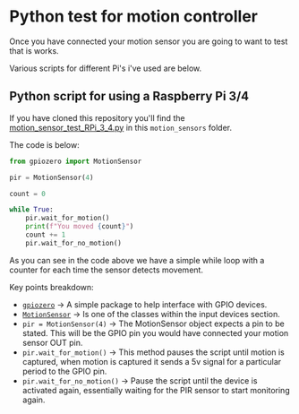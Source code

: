 # Python test for motion controller

Once you have connected your motion sensor you are going to want to test that is works.

Various scripts for different Pi's i've used are below.

## Python script for using a Raspberry Pi 3/4  

If you have cloned this repository you'll find the 
[motion_sensor_test_RPi_3_4.py](/GPIO/motion_sensors/motion_sensor_test_RPi_3_4.py) in this `motion_sensors` folder.

The code is below:

```python
from gpiozero import MotionSensor

pir = MotionSensor(4)

count = 0

while True:
    pir.wait_for_motion()
    print(f"You moved {count}")
    count += 1
    pir.wait_for_no_motion()

```
As you can see in the code above we have a simple while loop with a counter for each time the sensor detects movement.

Key points breakdown:

* [`gpiozero`](https://gpiozero.readthedocs.io/en/stable/) -> A simple package to help interface with GPIO devices.
* [`MotionSensor`](https://gpiozero.readthedocs.io/en/stable/api_input.html#motionsensor-d-sun-pir) -> Is one of the classes within the input devices section.
* `pir = MotionSensor(4)` -> The MotionSensor object expects a pin to be stated. This will be the GPIO pin you would have connected your motion sensor OUT pin.
* `pir.wait_for_motion()` -> This method pauses the script until motion is captured, when motion is captured it sends a 5v signal for a particular period to the GPIO pin.
* `pir.wait_for_no_motion()` -> Pause the script until the device is activated again, essentially waiting for the PIR sensor to start monitoring again.
